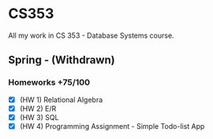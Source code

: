 # CS353
All my work in CS 353 - Database Systems course.

## Spring - (Withdrawn)
### Homeworks +75/100
- [x] (HW 1) Relational Algebra
- [x] (HW 2) E/R
- [x] (HW 3) SQL
- [x] (HW 4) Programming Assignment - Simple Todo-list App
